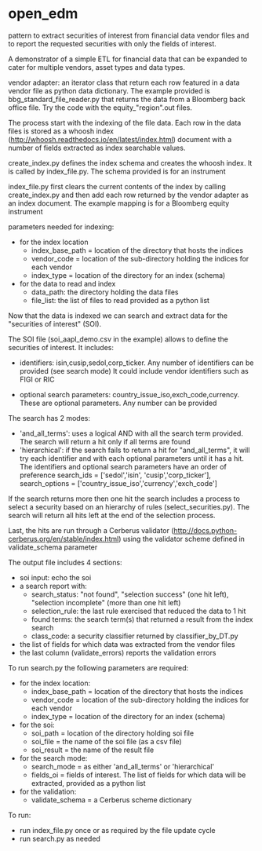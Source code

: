 # open_edm
pattern to extract securities of interest from financial data vendor files and to report
the requested securities with only the fields of interest.

A demonstrator of a simple ETL for financial data that can be expanded to cater for 
multiple vendors, asset types and data types.


vendor adapter: an iterator class that return each row featured in a  data vendor file as 
python data dictionary. The example provided is bbg_standard_file_reader.py  that returns 
the data from a Bloomberg back office file. Try the code with the equity_"region".out files.

The process start with the indexing of the file data. Each row in the data files is stored 
as a whoosh index (http://whoosh.readthedocs.io/en/latest/index.html) document 
with a number of fields extracted as index searchable values.

create_index.py defines the index schema and creates the whoosh index. It is called by 
index_file.py. The schema provided is for an instrument

index_file.py first clears the current contents of the index by calling create_index.py 
and then add each row returned by the vendor adapter as an index document. The example 
mapping is for a Bloomberg equity instrument

parameters needed for indexing:
 - for the index location
 	- index_base_path = location of the directory that hosts the indices
 	- vendor_code = location of the sub-directory holding the indices for each vendor
	- index_type = location of the directory for an index (schema) 
 - for the data to read and index
 	- data_path: the directory holding the data files
 	- file_list: the list of files to read provided as a python list


Now that the data is indexed we can search and extract data for the "securities of 
interest" (SOI).

The SOI file (soi_aapl_demo.csv in the example) allows to define the securities of interest.
It includes:
 - identifiers: isin,cusip,sedol,corp_ticker. 
				   Any number of identifiers can be provided (see search mode)
				   It could include vendor identifiers such as FIGI or RIC
				
- optional search parameters: country_issue_iso,exch_code,currency. 
								These are optional parameters. Any number can be provided
								
The search has 2 modes:
 - 'and_all_terms': uses a logical AND with all the search term provided. 
					  The search will return a hit only if all terms are found
 - 'hierarchical':	if the search fails to return a hit for "and_all_terms", it will 
						try each identifier and with each optional parameters until it has a hit.
						The identifiers and optional search parameters have an order of preference
	search_ids = ['sedol','isin', 'cusip','corp_ticker'], 
	search_options = ['country_issue_iso','currency','exch_code']

If the search returns more then one hit the search includes a process to select a security 
based on an hierarchy of rules (select_securities.py). The search will return all hits left
 at the end of the selection process.
 
Last, the hits are run through a Cerberus validator (http://docs.python-cerberus.org/en/stable/index.html)
 using the validator scheme defined in validate_schema parameter
 
The output file includes 4 sections:
 - soi input: echo the soi 
 - a search report with:
 	- search_status: "not found",
					 "selection success" (one hit left),
					 "selection incomplete" (more than one hit left)
	- selection_rule: the last rule exercised that reduced the data to 1 hit
	- found terms: the search term(s) that returned a result from the index search
	- class_code: a security classifier returned by classifier_by_DT.py
 - the list of fields for which data was extracted from the vendor files
 - the last column (validate_errors) reports the validation errors 
	
To run search.py the following parameters are required:
 - for the index location:
	- index_base_path = location of the directory that hosts the indices
	- vendor_code = location of the sub-directory holding the indices for each vendor
	- index_type = location of the directory for an index (schema)  
 - for the soi:
	- soi_path = location of the directory holding soi file
	- soi_file = the name of the soi file (as a csv file)
	- soi_result = the name of the result file
 - for the search mode:
	- search_mode = as either 'and_all_terms' or 'hierarchical'
	- fields_oi = fields of interest. The list of fields for which data will be 
				 extracted, provided as a python list  
 - for the validation:		
	 - validate_schema =  a Cerberus scheme dictionary
							
To run:
 - run index_file.py once or as required by the file update cycle
 - run search.py as needed